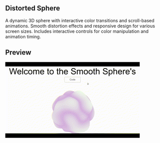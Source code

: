 ## Distorted Sphere

A dynamic 3D sphere with interactive color transitions and scroll-based animations. Smooth distortion effects and responsive design for various screen sizes. Includes interactive controls for color manipulation and animation timing.


## Preview 

![](./project.gif)